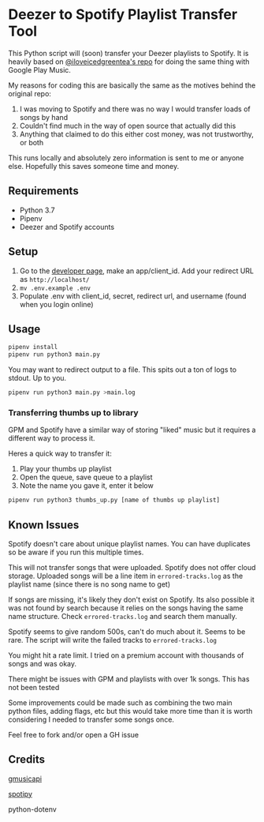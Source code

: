 # Deezer to Spotify Playlist Transfer Tool

This Python script will (soon) transfer your Deezer playlists to Spotify. It is heavily based on [@iloveicedgreentea's repo](https://github.com/iloveicedgreentea/GPM-to-Spotify) for doing the same thing with Google Play Music.

My reasons for coding this are basically the same as the motives behind the original repo:

1) I was moving to Spotify and there was no way I would transfer loads of songs by hand
2) Couldn't find much in the way of open source that actually did this
3) Anything that claimed to do this either cost money, was not trustworthy, or both

This runs locally and absolutely zero information is sent to me or anyone else. Hopefully this saves someone time and money.

## Requirements

* Python 3.7
* Pipenv
* Deezer and Spotify accounts

## Setup
1) Go to the [developer page](https://developer.spotify.com/dashboard/), make an app/client_id. Add your redirect URL as `http://localhost/`
2) `mv .env.example .env`
3) Populate .env with client_id, secret, redirect url, and username (found when you login online)


## Usage
```bash
pipenv install
pipenv run python3 main.py
```

You may want to redirect output to a file. This spits out a ton of logs to stdout. Up to you.
```bash
pipenv run python3 main.py >main.log
```

### Transferring thumbs up to library
GPM and Spotify have a similar way of storing "liked" music but it requires a different way to process it.

Heres a quick way to transfer it:

1) Play your thumbs up playlist
2) Open the queue, save queue to a playlist
3) Note the name you gave it, enter it below

```bash
pipenv run python3 thumbs_up.py [name of thumbs up playlist]
```

## Known Issues
Spotify doesn't care about unique playlist names. You can have duplicates so be aware if you run this multiple times.

This will not transfer songs that were uploaded. Spotify does not offer cloud storage. Uploaded songs will be a line item in `errored-tracks.log` as the playlist name (since there is no song name to get)

If songs are missing, it's likely they don't exist on Spotify. Its also possible it was not found by search because it relies on the songs having the same name structure. Check `errored-tracks.log` and search them manually.

Spotify seems to give random 500s, can't do much about it. Seems to be rare. The script will write the failed tracks to `errored-tracks.log`

You might hit a rate limit. I tried on a premium account with thousands of songs and was okay.

There might be issues with GPM and playlists with over 1k songs. This has not been tested

Some improvements could be made such as combining the two main python files, adding flags, etc but this would take more time than it is worth considering I needed to transfer some songs once.


Feel free to fork and/or open a GH issue

## Credits
[gmusicapi](https://github.com/simon-weber/gmusicapi)

[spotipy](https://github.com/plamere/spotipy)

python-dotenv
